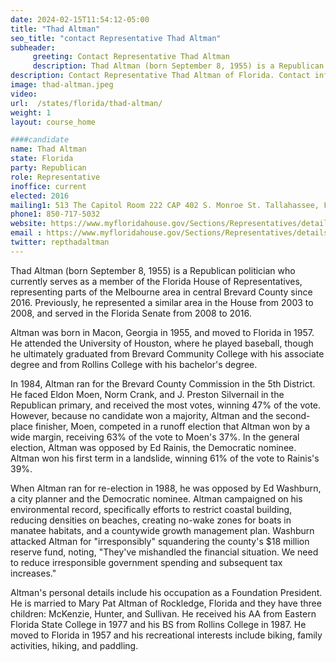 ```yaml
---
date: 2024-02-15T11:54:12-05:00
title: "Thad Altman"
seo_title: "contact Representative Thad Altman"
subheader:
     greeting: Contact Representative Thad Altman
     description: Thad Altman (born September 8, 1955) is a Republican politician who currently serves as a member of the Florida House of Representatives, representing parts of the Melbourne area in central Brevard County since 2016.
description: Contact Representative Thad Altman of Florida. Contact information for Thad Altman includes email address, phone number, and mailing address.
image: thad-altman.jpeg
video:
url:  /states/florida/thad-altman/
weight: 1
layout: course_home

####candidate
name: Thad Altman
state: Florida
party: Republican
role: Representative
inoffice: current
elected: 2016
mailing1: 513 The Capitol Room 222 CAP 402 S. Monroe St. Tallahassee, FL 32399-1300
phone1: 850-717-5032
website: https://www.myfloridahouse.gov/Sections/Representatives/details.aspx?MemberId=4329&LegislativeTermId=90/
email : https://www.myfloridahouse.gov/Sections/Representatives/details.aspx?MemberId=4329&LegislativeTermId=90/
twitter: repthadaltman
---
```


Thad Altman (born September 8, 1955) is a Republican politician who currently serves as a member of the Florida House of Representatives, representing parts of the Melbourne area in central Brevard County since 2016. Previously, he represented a similar area in the House from 2003 to 2008, and served in the Florida Senate from 2008 to 2016.

Altman was born in Macon, Georgia in 1955, and moved to Florida in 1957. He attended the University of Houston, where he played baseball, though he ultimately graduated from Brevard Community College with his associate degree and from Rollins College with his bachelor's degree.

In 1984, Altman ran for the Brevard County Commission in the 5th District. He faced Eldon Moen, Norm Crank, and J. Preston Silvernail in the Republican primary, and received the most votes, winning 47% of the vote. However, because no candidate won a majority, Altman and the second-place finisher, Moen, competed in a runoff election that Altman won by a wide margin, receiving 63% of the vote to Moen's 37%. In the general election, Altman was opposed by Ed Rainis, the Democratic nominee. Altman won his first term in a landslide, winning 61% of the vote to Rainis's 39%.

When Altman ran for re-election in 1988, he was opposed by Ed Washburn, a city planner and the Democratic nominee. Altman campaigned on his environmental record, specifically efforts to restrict coastal building, reducing densities on beaches, creating no-wake zones for boats in manatee habitats, and a countywide growth management plan. Washburn attacked Altman for "irresponsibly" squandering the county's $18 million reserve fund, noting, "They've mishandled the financial situation. We need to reduce irresponsible government spending and subsequent tax increases."

Altman's personal details include his occupation as a Foundation President. He is married to Mary Pat Altman of Rockledge, Florida and they have three children: McKenzie, Hunter, and Sullivan. He received his AA from Eastern Florida State College in 1977 and his BS from Rollins College in 1987. He moved to Florida in 1957 and his recreational interests include biking, family activities, hiking, and paddling.
